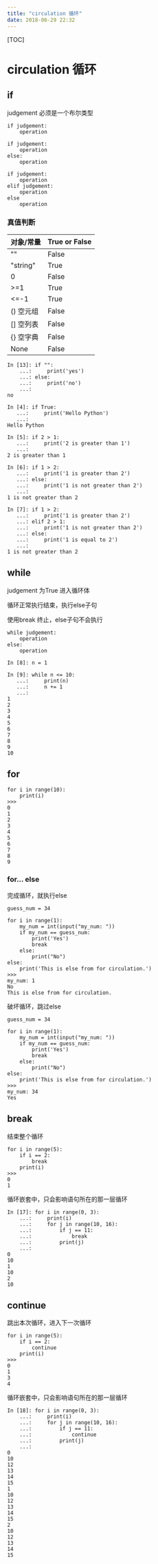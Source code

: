 ```yaml
---
title: "circulation 循环"
date: 2018-06-29 22:32
---
```


[TOC]



# circulation 循环



## if

judgement 必须是一个布尔类型

```
if judgement:
	operation
```


```
if judgement:
	operation
else:
	operation
```

```
if judgement:
	operation
elif judgement:
	operation
else
	operation
```



### 真值判断

| 对象/常量 | True or False |
| :-------- | ------------- |
| ""        | False         |
| "string"  | True          |
| 0         | False         |
| \>=1      | True          |
| \<=-1     | True          |
| () 空元组 | False         |
| [] 空列表 | False         |
| {} 空字典 | False         |
| None      | False         |



```
In [13]: if "":
    ...:     print('yes')
    ...: else:
    ...:     print('no')
    ...:
no
```



```
In [4]: if True:
   ...:     print('Hello Python')
   ...:     
Hello Python

In [5]: if 2 > 1: 
   ...:     print('2 is greater than 1')
   ...:     
2 is greater than 1

In [6]: if 1 > 2:
   ...:     print('1 is greater than 2')
   ...: else:
   ...:     print('1 is not greater than 2')
   ...:     
1 is not greater than 2

In [7]: if 1 > 2:
   ...:     print('1 is greater than 2')
   ...: elif 2 > 1:
   ...:     print('1 is not greater than 2')
   ...: else:
   ...:     print('1 is equal to 2')
   ...:     
1 is not greater than 2
```





## while 

judgement 为True 进入循环体

循环正常执行结束，执行else子句

使用break 终止，else子句不会执行

```
while judgement:
	operation
else:
    operation
```

```
In [8]: n = 1

In [9]: while n <= 10:
   ...:     print(n)
   ...:     n += 1
   ...:     
1
2
3
4
5
6
7
8
9
10
```





## for

```
for i in range(10):
	print(i)
>>>
0
1
2
3
4
5
6
7
8
9
```



### for... else 

完成循环，就执行else

```
guess_num = 34

for i in range(1):
    my_num = int(input("my_num: "))
    if my_num == guess_num:
        print('Yes')
        break
    else:
        print("No")
else:
    print('This is else from for circulation.')
>>>
my_num: 1
No
This is else from for circulation.
```



破坏循环，跳过else

```
guess_num = 34

for i in range(1):
    my_num = int(input("my_num: "))
    if my_num == guess_num:
        print('Yes')
        break
    else:
        print("No")
else:
    print('This is else from for circulation.')
>>>
my_num: 34
Yes
```





## break

结束整个循环

```
for i in range(5):
    if i == 2:
        break
    print(i)
>>>
0
1
```



循环嵌套中，只会影响语句所在的那一层循环

```
In [17]: for i in range(0, 3):
    ...:     print(i)
    ...:     for j in range(10, 16):
    ...:         if j == 11:
    ...:             break
    ...:         print(j)
    ...:
0
10
1
10
2
10
```



## continue

跳出本次循环，进入下一次循环



```
for i in range(5):
    if i == 2:
        continue
    print(i)
>>>
0
1
3
4
```



循环嵌套中，只会影响语句所在的那一层循环

```
In [18]: for i in range(0, 3):
    ...:     print(i)
    ...:     for j in range(10, 16):
    ...:         if j == 11:
    ...:             continue
    ...:         print(j)
    ...:
0
10
12
13
14
15
1
10
12
13
14
15
2
10
12
13
14
15
```

